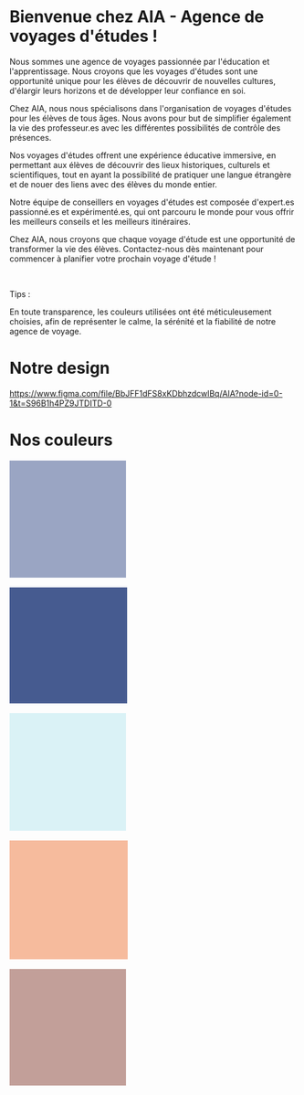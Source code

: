 <h1>Bienvenue chez AIA - Agence de voyages d'études !</h1>

Nous sommes une agence de voyages passionnée par l'éducation et l'apprentissage. Nous croyons que les voyages d'études sont une opportunité unique pour les élèves de découvrir de nouvelles cultures, d'élargir leurs horizons et de développer leur confiance en soi.

Chez AIA, nous nous spécialisons dans l'organisation de voyages d'études pour les élèves de tous âges. Nous avons pour but de simplifier également la vie des professeur.es avec les différentes possibilités de contrôle des présences.

Nos voyages d'études offrent une expérience éducative immersive, en permettant aux élèves de découvrir des lieux historiques, culturels et scientifiques, tout en ayant la possibilité de pratiquer une langue étrangère et de nouer des liens avec des élèves du monde entier.

Notre équipe de conseillers en voyages d'études est composée d'expert.es passionné.es et expérimenté.es, qui ont parcouru le monde pour vous offrir les meilleurs conseils et les meilleurs itinéraires.

Chez AIA, nous croyons que chaque voyage d'étude est une opportunité de transformer la vie des élèves. Contactez-nous dès maintenant pour commencer à planifier votre prochain voyage d'étude !

<br>

Tips :

En toute transparence, les couleurs utilisées ont été méticuleusement choisies, afin de représenter le calme, la sérénité et la fiabilité de notre agence de voyage.


<h1>Notre design</h1>

https://www.figma.com/file/BbJFF1dFS8xKDbhzdcwlBq/AIA?node-id=0-1&t=S96B1h4PZ9JTDITD-0

<h1>Nos couleurs</h1>

![](2023-04-03-08-50-15.png)

![](2023-04-03-08-50-43.png)

![](2023-04-03-08-51-07.png)

![](2023-04-03-08-51-28.png)

![](2023-04-03-08-51-41.png)